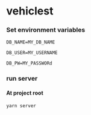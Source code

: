 # vehiclest
### Set environment variables
```DB_NAME=MY_DB_NAME```

```DB_USER=MY_USERNAME```

```DB_PW=MY_PASSWORd```

### run server 
#### At project root
```yarn server```
